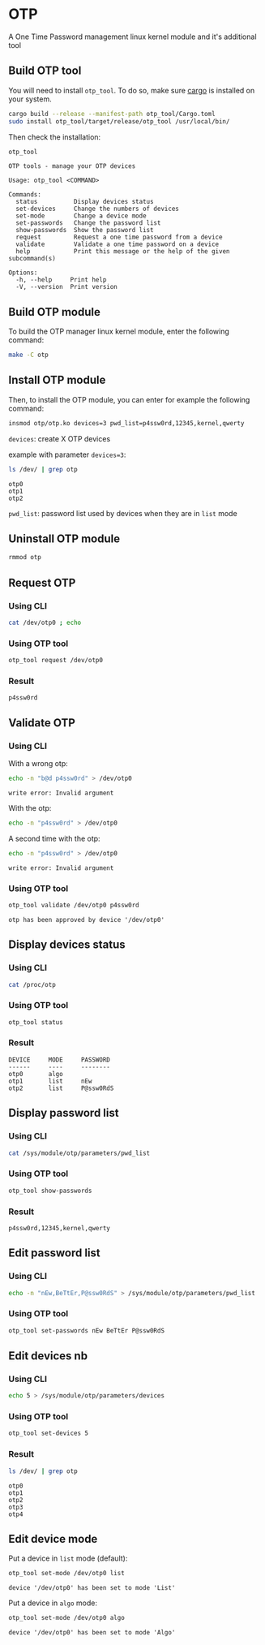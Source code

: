 # OTP

A One Time Password management linux kernel module and it's additional tool

## Build OTP tool

You will need to install `otp_tool`. To do so, make sure [cargo](https://www.rust-lang.org/tools/install) is installed on your system.

```sh
cargo build --release --manifest-path otp_tool/Cargo.toml
sudo install otp_tool/target/release/otp_tool /usr/local/bin/
```

Then check the installation:

```sh
otp_tool
```

```
OTP tools - manage your OTP devices

Usage: otp_tool <COMMAND>

Commands:
  status          Display devices status
  set-devices     Change the numbers of devices
  set-mode        Change a device mode
  set-passwords   Change the password list
  show-passwords  Show the password list
  request         Request a one time password from a device
  validate        Validate a one time password on a device
  help            Print this message or the help of the given subcommand(s)

Options:
  -h, --help     Print help
  -V, --version  Print version
```

## Build OTP module

To build the OTP manager linux kernel module, enter the following command:

```sh
make -C otp
```

## Install OTP module

Then, to install the OTP module, you can enter for example the following command:

```sh
insmod otp/otp.ko devices=3 pwd_list=p4ssw0rd,12345,kernel,qwerty
```

`devices`: create X OTP devices

example with parameter `devices=3`:

```sh
ls /dev/ | grep otp
```

```
otp0
otp1
otp2
```

`pwd_list`: password list used by devices when they are in `list` mode

## Uninstall OTP module

```sh
rmmod otp
```

## Request OTP

### Using CLI

```sh
cat /dev/otp0 ; echo
```

### Using OTP tool

```sh
otp_tool request /dev/otp0
```

### Result

```
p4ssw0rd
```

## Validate OTP

### Using CLI

With a wrong otp:

```sh
echo -n "b@d p4ssw0rd" > /dev/otp0
```

```
write error: Invalid argument
```

With the otp:

```sh
echo -n "p4ssw0rd" > /dev/otp0
```

A second time with the otp:

```sh
echo -n "p4ssw0rd" > /dev/otp0
```

```
write error: Invalid argument
```

### Using OTP tool

```sh
otp_tool validate /dev/otp0 p4ssw0rd
```

```
otp has been approved by device '/dev/otp0'
```

## Display devices status

### Using CLI

```sh
cat /proc/otp
```

### Using OTP tool

```sh
otp_tool status
```

### Result

```
DEVICE     MODE     PASSWORD
------     ----     --------
otp0       algo     
otp1       list     nEw
otp2       list     P@ssw0RdS
```

## Display password list

### Using CLI

```sh
cat /sys/module/otp/parameters/pwd_list
```

### Using OTP tool

```sh
otp_tool show-passwords
```

### Result

```
p4ssw0rd,12345,kernel,qwerty
```

## Edit password list

### Using CLI

```sh
echo -n "nEw,BeTtEr,P@ssw0RdS" > /sys/module/otp/parameters/pwd_list
```

### Using OTP tool

```sh
otp_tool set-passwords nEw BeTtEr P@ssw0RdS
```

## Edit devices nb

### Using CLI

```sh
echo 5 > /sys/module/otp/parameters/devices
```

### Using OTP tool

```sh
otp_tool set-devices 5
```

### Result

```sh
ls /dev/ | grep otp
```

```
otp0
otp1
otp2
otp3
otp4
```

## Edit device mode

Put a device in `list` mode (default):

```sh
otp_tool set-mode /dev/otp0 list
```

```
device '/dev/otp0' has been set to mode 'List'
```

Put a device in `algo` mode:

```sh
otp_tool set-mode /dev/otp0 algo
```

```
device '/dev/otp0' has been set to mode 'Algo'
```

